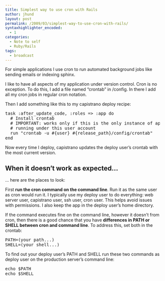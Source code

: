 ```yaml
---
title: Simplest way to use cron with Rails
author: jhund
layout: post
permalink: /2009/03/simplest-way-to-use-cron-with-rails/
syntaxhighlighter_encoded:
  - 1
categories:
  - Note to self
  - Ruby/Rails
tags:
  - broadcast
---
```

For simple applications I use cron to run automated background jobs like sending emails or indexing sphinx.

I like to have all aspects of my application under version control. Cron is no exception. To do this, I add a file named &#8220;crontab&#8221; in /config. In there I add all my cron jobs in regular cron notation.

<!--more-->

  
Then I add something like this to my capistrano deploy recipe:

<pre class="brush: ruby; title: ; notranslate" title="">task :after_update_code, :roles =&gt; :app do
  # Install crontab
  # IMPORTANT: works only if this is the only instance of app
  # running under this user account
  run "crontab -u #{user} #{release_path}/config/crontab"
end
</pre>

Now every time I deploy, capistrano updates the deploy user&#8217;s crontab with the most current version.

## When it doesn&#8217;t work as expected&#8230;

&#8230; here are the places to look:

First **run the cron command on the command line**. Run it as the same user as cron would run it. I typically use my deploy user to do everything: web server user, capistrano user, ssh user, cron user. This helps avoid issues with permissions. I also keep the app in the deploy user&#8217;s home directory.

If the command executes fine on the command line, however it doesn&#8217;t from cron, then there is a good chance that you have **differences in PATH or SHELL between cron and command line**. To address this, set both in the crontab:

<pre class="brush: bash; title: ; notranslate" title="">PATH=(your path...)
SHELL=(your shell...)
</pre>

To find out your deploy user&#8217;s PATH and SHELL run these two commands as deploy user on the production server&#8217;s command line:

<pre class="brush: bash; title: ; notranslate" title="">echo $PATH
echo $SHELL
</pre>
